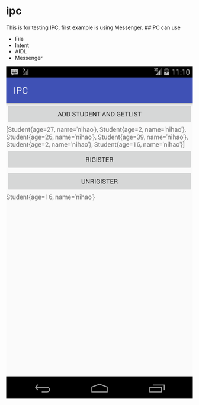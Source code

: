# ipc
This is for testing IPC, first example is using Messenger. 
##IPC can use
* File
* Intent
* AIDL
* Messenger

<img src="https://github.com/feimengwang/ipc/blob/master/pic/Screenshot_20160823-231024.png" />